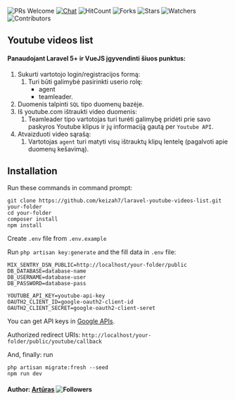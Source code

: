 ![PRs Welcome](https://img.shields.io/badge/PRs-welcome-brightgreen.svg)
[![Chat](https://img.shields.io/discord/620935790867906561?label=chat)](https://discordapp.com/channels/620935790867906561)
![HitCount](http://hits.dwyl.io/front-end-by-rimantas/10-grupe-portfolio-personal.svg)
![Forks](https://img.shields.io/github/forks/front-end-by-rimantas/10-grupe-portfolio-personal?style=social)
![Stars](https://img.shields.io/github/stars/front-end-by-rimantas/10-grupe-portfolio-personal?style=social)
![Watchers](https://img.shields.io/github/watchers/front-end-by-rimantas/10-grupe-portfolio-personal?style=social)
![Contributors](https://img.shields.io/github/contributors/front-end-by-rimantas/10-grupe-portfolio-personal)
## Youtube videos list

#### Panaudojant Laravel 5+ ir VueJS įgyvendinti šiuos punktus:
1. Sukurti vartotojo login/registracijos formą:
    1. Turi būti galimybė pasirinkti userio rolę:
        - agent
        - teamleader.
1. Duomenis talpinti `SQL` tipo duomenų bazėje. 
1. Iš youtube.com ištraukti video duomenis:
    1. Teamleader tipo vartotojas turi turėti galimybę pridėti prie savo paskyros Youtube klipus ir jų informaciją gautą per `Youtube API`.
1. Atvaizduoti video sąrašą:
    1. Vartotojas `agent` turi matyti visų ištrauktų klipų lentelę (pagalvoti apie duomenų kešavimą).

## Installation
Run these commands in command prompt:
```
git clone https://github.com/keizah7/laravel-youtube-videos-list.git your-folder
cd your-folder
composer install
npm install
```
Create ``.env`` file from ``.env.example``

Run ``php artisan key:generate`` and the fill data in ``.env`` file:
```
MIX_SENTRY_DSN_PUBLIC=http://localhost/your-folder/public
DB_DATABASE=database-name
DB_USERNAME=database-user
DB_PASSWORD=database-pass

YOUTUBE_API_KEY=youtube-api-key
OAUTH2_CLIENT_ID=google-oauth2-client-id
OAUTH2_CLIENT_SECRET=google-oauth2-client-seret
```
You can get API keys in [Google APIs](https://.developers.google.com).

Authorized redirect URIs: ``http://localhost/your-folder/public/youtube/callback``

And, finally: run
```
php artisan migrate:fresh --seed
npm run dev
```

#### Author: [Artūras](https://github.com/keizah7) ![Followers](https://img.shields.io/github/followers/keizah7?style=social)
